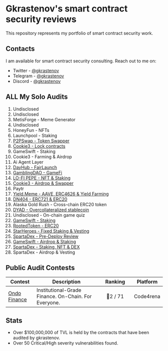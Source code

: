 # Gkrastenov's smart contract security reviews

This repository represents my portfolio of smart contract security work.

## Contacts

I am available for smart contract security consulting. Reach out to me on:

- Twitter - [@gkrastenov](https://twitter.com/gkrastenov)
- Telegram - [@gkrastenov](https://t.me/gkrastenov)
- Discord - [@gkrastenov](discordapp.com/users/830181816433377310)

## ALL My Solo Audits

1. Undisclosed
2. Undisclosed
3. MetisForge - Meme Generator
4. Undisclosed
5. HoneyFun - NFTs
6. Launchpool - Staking
7. [P2PSwap - Token Swapper](./solo/P2PSwap-Security-Review.pdf)
8. [Cookie3 - Lock contracts](./solo/Cookie3-Lock-Security-Review.pdf)
9. GameSwift - Staking
10. Cookie3 - Farming & Airdrop
11. Ai Agent Layer
12. [DayHub - FairLaunch](./solo/DayHub-FairLaunch-Security-Review.pdf)
13. [GamblingDAO - GameFi](./solo/GamblingDAO-Security-Review.pdf)
14. [LO-FI PEPE - NFT & Staking](./solo/Lo-Fi-Pepe-NFT-Security-Review.pdf)
15. [Cookie3 - Airdrop & Swapper](./solo/Cookie3-Security-Review.pdf)
16. Paytr
17. [Yield.Meme - AAVE, ERC4626 & Yield Farming](./solo/YieldMeme-Security-Review.pdf)
18. [DN404 - ERC721 & ERC20](https://github.com/Vectorized/dn404/blob/main/audits/guardian-audits-report.pdf)
19. Alaska Gold Rush - Cross-chain ERC20 token
20. [DYAD - Overcollateralized stablecoin](./solo/DYAD-Security-Review.pdf)
21. Undisclosed - On-chain game quiz
22. [GameSwift - Staking](./solo/GameSwift-Security-Review-3.md)
23. [RootedToken - ERC20](./solo/RootedToken-Security-Review.md)
24. [StarHeroes - Fixed Staking & Vesting](./solo/StarHeroes-Security-Review.md)
25. [SpartaDex - Pre-Deploy Review](./solo/SpartaDex-Security-Review-2.md)
26. [GameSwift - Airdrop & Staking](./solo/GameSwift-Security-Review.md)
27. [SpartaDex - Staking, NFT & DEX ](./solo/SpartaDex-Security-Review.md)
28. SpartaDex - Airdrop & Vesting

## Public Audit Contests

| Contest                                         | Description                                          | &nbsp;&nbsp;&nbsp;Ranking&nbsp;&nbsp;&nbsp; | Platform  |
| ----------------------------------------------- | ---------------------------------------------------- | :-----------------------------------------: | :-------: |
| [Ondo Finance](https://twitter.com/ondofinance) | Institutional-Grade Finance. On-Chain. For Everyone. |                  🥈2 / 71                   | Code4rena |

## Stats

- Over $100,000,000 of TVL is held by the contracts that have been audited by gkrastenov.
- Over 50 Critical/High severity vulnerabilities found.
